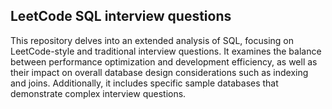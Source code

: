 ## LeetCode SQL interview questions
This repository delves into an extended analysis of SQL, focusing on LeetCode-style and traditional interview questions. It examines the balance between performance optimization and development efficiency, as well as their impact on overall database design considerations such as indexing and joins. Additionally, it includes specific sample databases that demonstrate complex interview questions.
